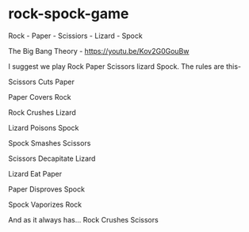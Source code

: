 # rock-spock-game
Rock - Paper - Scissiors - Lizard - Spock

The Big Bang Theory - https://youtu.be/Kov2G0GouBw

I suggest we play Rock Paper Scissors lizard Spock. 
The rules are this-

Scissors Cuts Paper

Paper Covers Rock

Rock Crushes Lizard

Lizard Poisons Spock

Spock Smashes Scissors

Scissors Decapitate Lizard

Lizard Eat Paper

Paper Disproves Spock

Spock Vaporizes Rock

And as it always has...
Rock Crushes Scissors
